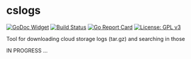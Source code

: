 # cslogs

[![GoDoc Widget](https://godoc.org/github.com/oleewere/cslogs?status.svg)](https://godoc.org/github.com/oleewere/cslogs)
[![Build Status](https://travis-ci.org/oleewere/cslogs.svg?branch=master)](https://travis-ci.org/oleewere/cslogs)
[![Go Report Card](https://goreportcard.com/badge/github.com/oleewere/cslogs)](https://goreportcard.com/report/github.com/oleewere/cslogs)
[![License: GPL v3](https://img.shields.io/badge/License-GPLv3-blue.svg)](https://www.gnu.org/licenses/gpl-3.0)

Tool for downloading cloud storage logs (tar.gz) and searching in those 

IN PROGRESS ...
